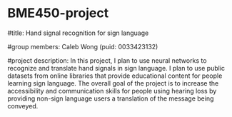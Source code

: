 # BME450-project

#title:
  Hand signal recognition for sign language 

#group members:
  Caleb Wong (puid: 0033423132)

#project description:
  In this project, I plan to use neural networks to recognize and translate hand signals in sign language. I plan to use public datasets from online libraries that provide educational content for people learning sign language. The overall goal of the project is to increase the accessibility and communication skills for people using hearing loss by providing non-sign language users a translation of the message being conveyed.
